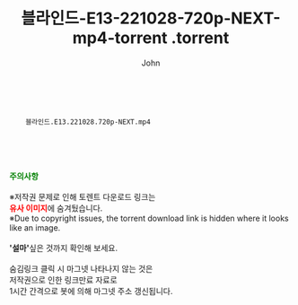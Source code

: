 ﻿---
layout: post
title:  "                   블라인드-E13-221028-720p-NEXT-mp4-torrent                .torrent"
author: John
categories: [ 드라마 ]
tags: [  ]
image:  
description: "                   블라인드-E13-221028-720p-NEXT-mp4-torrent                 torrent 정보 공유"
toc: true
toc_sticky: true
---

<br>

        블라인드.E13.221028.720p-NEXT.mp4    
    
<br><br><br>
<p data-ke-size="size16"><b><span style="color: green;">주의사항</span></b><br /><br />※저작권 문제로 인해 토렌트 다운로드 링크는<br /><b><span style="color: red;">유사 이미지</span></b>에 숨겨뒀습니다.<br />※Due to copyright issues, the torrent download link is hidden where it looks like an image.<br /><br /><b>'설마'</b>싶은 것까지 확인해 보세요.<br /><br />숨김링크 클릭 시 마그넷 나타나지 않는 것은<br />저작권으로 인한 링크만료 자료로<br />1시간 간격으로 봇에 의해 마그넷 주소 갱신됩니다.</p>
